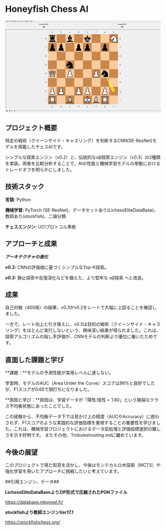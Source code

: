 # Honeyfish Chess AI

![Demo](img/henyfishUCI2vshenyfishUCIDEMO.gif)


## プロジェクト概要
特定の戦術（クイーンサイド・キャスリング）を判断するCNN(SE-ResNet)モデルを搭載したチェスAIです。

シンプルな探索エンジン（v0.2）と、伝統的なαβ探索エンジン（v0.3）の2種類を実装。両者を比較分析することで、AIの性能と機械学習モデルの挙動におけるトレードオフを明らかにしました。




## 技術スタック


**言語:** Python

**機械学習:** PyTorch (SE-ResNet)、データセットあり(LichessEliteDataBase)、教師あり(stockfish)、二値分類

**チェスエンジン:** UCIプロトコル準拠




## アプローチと成果

***アーキテクチャの進化***

**v0.2:** CNNの評価値に基づくシンプルなTop-K探索。

**v0.3:** 静止探索や反復深化などを備えた、より堅牢な αβ探索 へと改良。




## 成果

自己対戦（400局）の結果、v0.3がv0.2をレートで大幅に上回ることを確認しました。

一方で、レート向上と引き換えに、v0.3は目的の戦術（クイーンサイド・キャスリング）をほとんど実行しないという、興味深い結果が得られました。これは、探索アルゴリズムの指し手評価が、CNNモデルの判断より優位に働いたためです。




## 直面した課題と学び

**課題：**モデルの予測性能が実用レベルに達しない。

学習時、モデルのAUC（Area Under the Curve）スコアは99%と良好でしたが、F1スコアが0.65で頭打ちになりました。




**原因と学び：**原因は、学習データが「陽性:陰性 = 1:80」という極端なクラス不均衡状態にあったことでした。

この経験から、不均衡データ下では見かけ上の精度（AUCやAccuracy）に惑わされず、F1スコアのような実践的な評価指標を重視することの重要性を学びました。これは、機械学習プロジェクトにおけるデータ前処理と評価指標選択の難しさを示す好例です。
またその他、Trobuleshooting.mdに纏めています。



## 今後の展望
このプロジェクトで得た知見を活かし、今後はモンテカルロ木探索（MCTS）や強化学習を用いたアプローチに挑戦したいと考えています。




##引用エンジン、データ##

**LichessEliteDataBaseよりZIP形式で圧縮されたPGNファイル**

https://database.nikonoel.fr/


**stockfishより教師エンジンVer17.1**

https://stockfishchess.org/